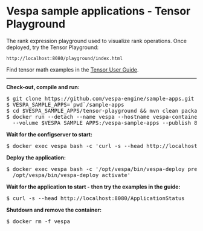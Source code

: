 <!-- Copyright 2017 Yahoo Holdings. Licensed under the terms of the Apache 2.0 license. See LICENSE in the project root. -->
# Vespa sample applications - Tensor Playground

The rank expression playground used to visualize rank operations.
Once deployed, try the Tensor Playground:

    http://localhost:8080/playground/index.html

Find tensor math examples in the [Tensor User Guide](https://docs.vespa.ai/documentation/tensor-user-guide.html#tensor-examples).

<hr/>

**Check-out, compile and run:**
<pre data-test="exec">
$ git clone https://github.com/vespa-engine/sample-apps.git
$ VESPA_SAMPLE_APPS=`pwd`/sample-apps
$ cd $VESPA_SAMPLE_APPS/tensor-playground &amp;&amp; mvn clean package
$ docker run --detach --name vespa --hostname vespa-container --privileged \
  --volume $VESPA_SAMPLE_APPS:/vespa-sample-apps --publish 8080:8080 vespaengine/vespa
</pre>
**Wait for the configserver to start:**
<pre data-test="exec" data-test-wait-for="200 OK">
$ docker exec vespa bash -c 'curl -s --head http://localhost:19071/ApplicationStatus'
</pre>
**Deploy the application:**
<pre data-test="exec">
$ docker exec vespa bash -c '/opt/vespa/bin/vespa-deploy prepare /vespa-sample-apps/tensor-playground/target/application.zip && \
  /opt/vespa/bin/vespa-deploy activate'
</pre>
**Wait for the application to start - then try the examples in the guide:**
<pre data-test="exec" data-test-wait-for="200 OK">
$ curl -s --head http://localhost:8080/ApplicationStatus
</pre>
**Shutdown and remove the container:**
<pre data-test="after">
$ docker rm -f vespa
</pre>
